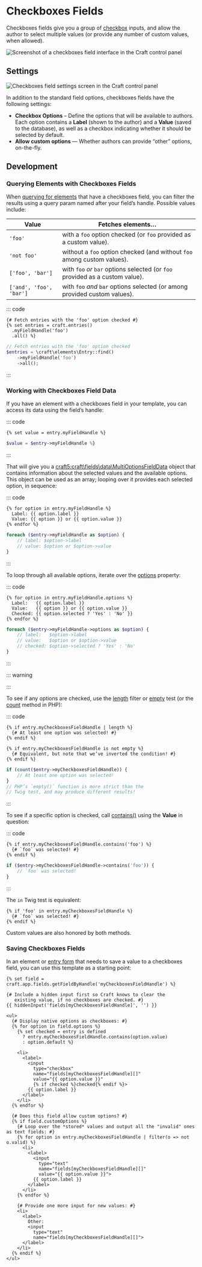# Checkboxes Fields

Checkboxes fields give you a group of [checkbox](https://developer.mozilla.org/en-US/docs/Web/HTML/Element/input/checkbox) inputs, and allow the author to select multiple values (or provide any number of custom values, when allowed).

<!-- more -->

![Screenshot of a checkboxes field interface in the Craft control panel](../../images/fields-checkboxes-ui.png)

## Settings

<BrowserShot
  url="https://my-craft-project.ddev.site/admin/settings/fields/new"
  :link="false"
  :max-height="500"
  caption="Adding a new checkboxes field via the control panel.">
<img src="../../images/fields-checkboxes-settings.png" alt="Checkboxes field settings screen in the Craft control panel">
</BrowserShot>

In addition to the standard field options, checkboxes fields have the following settings:

- **Checkbox Options** – Define the options that will be available to authors. Each option contains a **Label** (shown to the author) and a **Value** (saved to the database), as well as a checkbox indicating whether it should be selected by default.
- **Allow custom options** — Whether authors can provide “other” options, on-the-fly.

## Development

### Querying Elements with Checkboxes Fields

When [querying for elements](../../development/element-queries.md) that have a checkboxes field, you can filter the results using a query param named after your field’s handle. Possible values include:

| Value | Fetches elements…
| - | -
| `'foo'` | with a `foo` option checked (or `foo` provided as a custom value).
| `'not foo'` | without a `foo` option checked  (and without `foo` among custom values).
| `['foo', 'bar']` | with `foo` _or_ `bar` options selected (or `foo` provided as a custom value).
| `['and', 'foo', 'bar']` | with `foo` _and_ `bar` options selected (or among provided custom values).

::: code
```twig
{# Fetch entries with the 'foo' option checked #}
{% set entries = craft.entries()
  .myFieldHandle('foo')
  .all() %}
```
```php
// Fetch entries with the 'foo' option checked
$entries = \craft\elements\Entry::find()
    ->myFieldHandle('foo')
    ->all();
```
:::

### Working with Checkboxes Field Data

If you have an element with a checkboxes field in your template, you can access its data using the field’s handle:

::: code
```twig
{% set value = entry.myFieldHandle %}
```
```php
$value = $entry->myFieldHandle %}
```
:::

That will give you a <craft5:craft\fields\data\MultiOptionsFieldData> object that contains information about the selected values and the available options. This object can be used as an array; looping over it provides each selected option, in sequence:

::: code
```twig
{% for option in entry.myFieldHandle %}
  Label: {{ option.label }}
  Value: {{ option }} or {{ option.value }}
{% endfor %}
```
```php
foreach ($entry->myFieldHandle as $option) {
    // label: $option->label
    // value: $option or $option->value
}
```
:::

To loop through all available options, iterate over the [options](craft5:craft\fields\data\MultiOptionsFieldData::getOptions()) property:

::: code
```twig
{% for option in entry.myFieldHandle.options %}
  Label:   {{ option.label }}
  Value:   {{ option }} or {{ option.value }}
  Checked: {{ option.selected ? 'Yes' : 'No' }}
{% endfor %}
```
```php
foreach ($entry->myFieldHandle->options as $option) {
    // label:   $option->label
    // value:   $option or $option->value
    // checked: $option->selected ? 'Yes' : 'No'
}
```
:::

::: warning

:::

To see if any options are checked, use the [length](https://twig.symfony.com/doc/3.x/filters/length.html) filter or [empty](https://twig.symfony.com/doc/3.x/tests/empty.html) test (or the [count](https://www.php.net/manual/en/function.count.php) method in PHP):

::: code
```twig
{% if entry.myCheckboxesFieldHandle | length %}
  {# At least one option was selected! #}
{% endif %}

{% if entry.myCheckboxesFieldHandle is not empty %}
  {# Equivalent, but note that we’ve inverted the condition! #}
{% endif %}
```
```php
if (count($entry->myCheckboxesFieldHandle)) {
    // At least one option was selected!
}
// PHP’s `empty()` function is more strict than the
// Twig test, and may produce different results!
```
:::

To see if a specific option is checked, call [contains()](craft5:craft\fields\data\MultiOptionsFieldData::contains()) using the **Value** in question:

::: code
```twig
{% if entry.myCheckboxesFieldHandle.contains('foo') %}
  {# `foo` was selected! #}
{% endif %}
```
```php
if ($entry->myCheckboxesFieldHandle->contains('foo')) {
    // `foo` was selected!
}
```
:::

The `in` Twig test is equivalent:

```twig
{% if 'foo' in entry.myCheckboxesFieldHandle %}
  {# `foo` was selected! #}
{% endif %}
```

Custom values are also honored by both methods.

### Saving Checkboxes Fields

In an element or [entry form](kb:entry-form) that needs to save a value to a checkboxes field, you can use this template as a starting point:

```twig
{% set field = craft.app.fields.getFieldByHandle('myCheckboxesFieldHandle') %}

{# Include a hidden input first so Craft knows to clear the
   existing value, if no checkboxes are checked. #}
{{ hiddenInput('fields[myCheckboxesFieldHandle]', '') }}

<ul>
  {# Display native options as checkboxes: #}
  {% for option in field.options %}
    {% set checked = entry is defined
      ? entry.myCheckboxesFieldHandle.contains(option.value)
      : option.default %}

    <li>
      <label>
        <input
          type="checkbox"
          name="fields[myCheckboxesFieldHandle][]"
          value="{{ option.value }}"
          {% if checked %}checked{% endif %}>
        {{ option.label }}
      </label>
    </li>
  {% endfor %}

  {# Does this field allow custom options? #}
  {% if field.customOptions %}
    {# Loop over the *stored* values and output all the "invalid" ones as text fields: #}
    {% for option in entry.myCheckboxesFieldHandle | filter(o => not o.valid) %}
      <li>
        <label>
          <input
            type="text"
            name="fields[myCheckboxesFieldHandle][]"
            value="{{ option.value }}">
          {{ option.label }}
        </label>
      </li>
    {% endfor %}

    {# Provide one more input for new values: #}
    <li>
      <label>
        Other:
        <input
          type="text"
          name="fields[myCheckboxesFieldHandle][]">
      </label>
    </li>
  {% endif %}
</ul>
```
